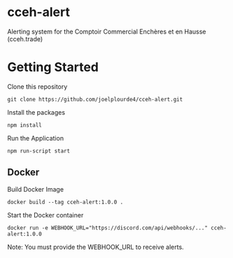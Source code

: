 # cceh-alert
Alerting system for the Comptoir Commercial Enchères et en Hausse (cceh.trade)

# Getting Started

Clone this repository
```
git clone https://github.com/joelplourde4/cceh-alert.git
```

Install the packages
```
npm install
```

Run the Application
```
npm run-script start
```

## Docker
Build Docker Image
```
docker build --tag cceh-alert:1.0.0 .
```

Start the Docker container
```
docker run -e WEBHOOK_URL="https://discord.com/api/webhooks/..." cceh-alert:1.0.0
```

Note:
You must provide the WEBHOOK_URL to receive alerts.
